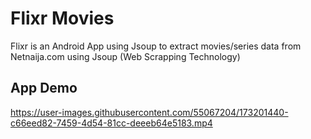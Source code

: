# Flixr Movies
Flixr is an Android App using Jsoup to extract movies/series data from Netnaija.com using Jsoup (Web Scrapping Technology)


App Demo
---------
https://user-images.githubusercontent.com/55067204/173201440-c66eed82-7459-4d54-81cc-deeeb64e5183.mp4


